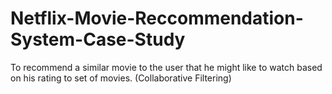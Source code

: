 # Netflix-Movie-Reccommendation-System-Case-Study
To recommend a similar movie to the user that he might like to watch based on his rating to set of movies. (Collaborative Filtering)
